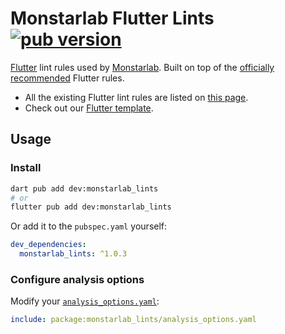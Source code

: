 # Monstarlab Flutter Lints [![pub version][pub-version-img]][pub-version-url]

[Flutter](https://flutter.dev) lint rules used by [Monstarlab](https://monstar-lab.com/global). Built on top of the [officially recommended](https://pub.dev/packages/flutter_lints) Flutter rules.

- All the existing Flutter lint rules are listed on [this page](https://dart.dev/tools/linter-rules).
- Check out our [Flutter template](https://github.com/monstar-lab-oss/flutter-template).

## Usage

### Install

```bash
dart pub add dev:monstarlab_lints
# or
flutter pub add dev:monstarlab_lints
```

Or add it to the `pubspec.yaml` yourself:

```yaml
dev_dependencies:
  monstarlab_lints: ^1.0.3
```

### Configure analysis options

Modify your [`analysis_options.yaml`](https://dart.dev/tools/analysis#the-analysis-options-file):

```yaml
include: package:monstarlab_lints/analysis_options.yaml
```


<!-- References -->
[pub-version-img]: https://img.shields.io/badge/pub-v1.0.3-0175c2?logo=flutter
[pub-version-url]: https://pub.dev/packages/monstarlab_lints